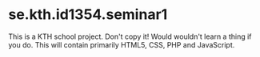 # se.kth.id1354.seminar1

This is a KTH school project. Don't copy it! Would wouldn't learn a thing if you do.
This will contain primarily HTML5, CSS, PHP and JavaScript.
